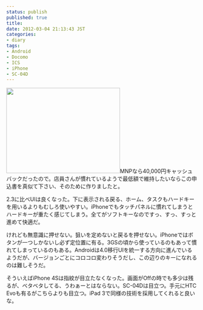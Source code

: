 ```yaml
---
status: publish
published: true
title: 
date: 2012-03-04 21:13:43 JST
categories:
- diary
tags:
- Android
- Docomo
- ICS
- iPhone
- SC-04D
---
```

<a href="http://www.i4d.jp/blog/2012/03/sc-04d/2012-03-03-19-53-05/" rel="attachment wp-att-755"><img class="aligncenter size-medium wp-image-755" title="2012-03-03 19.53.05" src="http://www.i4d.jp/blog/wp-content/uploads/2012/03/2012-03-03-19.53.05-300x225.jpg" alt="" width="300" height="225" /></a>MNPなら40,000円キャッシュバックだったので。店員さんが慣れているようで最低額で維持したいならこの申込書を真似て下さい、そのために作りましたと。

2.3に比べUIは良くなった。下に表示される戻る、ホーム、タスクもハードキーを用いるよりもむしろ使いやすい。iPhoneでもタッチパネルに慣れてしまうとハードキーが重たく感じてしまう。全てがソフトキーなのですっ、すっ、すっと進めて快適だ。

けれども無意識に押せない。狙いを定めないと戻るを押せない。iPhoneではボタンが一つしかないし必ず定位置に有る。3GSの頃から使っているのもあって慣れてしまっているのもある。Androidは4.0移行UIを統一する方向に進んでいるようだが、バージョンごとにコロコロ変わりそうだし、この辺りのキーになれるのは難しそうだ。

そういえばiPhone 4Sは指紋が目立たなくなった。画面がOffの時でも多少は残るが、ベタベタしてる、うわぁーとはならない。SC-04Dは目立つ。手元にHTC Evoも有るがこちらよりも目立つ。iPad 3で同様の技術を採用してくれると良いな。

&nbsp;
